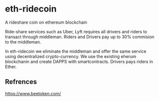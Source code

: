 # eth-ridecoin
A rideshare coin on ethereum blockchain 


Ride-share services such as Uber, Lyft requires all drivers and riders to transact through middleman.
Riders and Drivers pay up to 30% commision to the middleman.

In eth-ridecoin we eliminate the middleman and offer the same service using decentralized crypto-currency.
We use the existing eherum blockchanin and create DAPPS with smartcontracts. Drivers pays riders in Ether.

## Refrences
https://www.beetoken.com/
